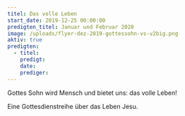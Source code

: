 ```yaml
---
titel: Das volle Leben
start_date: 2019-12-25 00:00:00
predigten_titel: Januar und Februar 2020
image: /uploads/flyer-dez-2019-gottessohn-vs-v2big.png
aktiv: true
predigten:
  - titel:
    predigt:
    date:
    prediger:
---
```


Gottes Sohn wird Mensch und bietet uns: das volle Leben\!

Eine Gottesdienstreihe &uuml;ber das Leben Jesu.